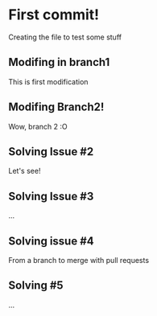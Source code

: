 # First commit!

Creating the file to test some stuff

## Modifing in branch1

This is first modification

## Modifing Branch2!

Wow, branch 2 :O

## Solving Issue #2

Let's see!

## Solving Issue #3

...

## Solving issue #4

From a branch to merge with pull requests

## Solving #5

...
